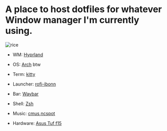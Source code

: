# A place to host dotfiles for whatever Window manager I'm currently using.

![rice](https://user-images.githubusercontent.com/87846149/204972311-decf83e7-31d8-4b9e-ba24-3620d795c456.png)


* WM: [Hyprland][hypr]
 
* OS: [Arch][archurl] btw
 
* Term: [kitty][kittyurl]
 
* Launcher: [rofi-ibonn][rofiurl]
 
* Bar: [Waybar][waybarurl]
 
* Shell: [Zsh][zshurl]
 
* Music: [cmus][cmusurl],[ncspot](https://github.com/hrkfdn/ncspot)
 
* Hardware: [Asus Tuf f15][asus]


[hypr]: https://github.com/hyprwm/Hyprland
[archurl]: https://archlinux.org/
[kittyurl]: https://github.com/kovidgoyal/kitty
[rofiurl]: https://github.com/lbonn/rofi
[waybarurl]: https://github.com/Alexays/Waybar
[zshurl]: https://www.zsh.org/
[cmusurl]: https://cmus.github.io/
[asus]: https://www.asus.com/laptops/for-gaming/tuf-gaming/asus-tuf-gaming-f15-2022/
